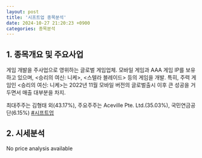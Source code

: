 ```yaml
---
layout: post
title: '시프트업 종목분석'
date: 2024-10-27 21:20:23 +0900
categories: 종목분석
---
```


## 1. 종목개요 및 주요사업

게임 개발을 주사업으로 영위하는 글로벌 게임업체. 모바일 게임과 AAA 게임 IP를 보유하고 있으며, <승리의 여신: 니케>, <스텔라 블레이드> 등의 게임을 개발. 특히, 주력 게임인 <승리의 여신: 니케>는 2022년 11월 모바일 버전의 글로벌출시 이후 큰 성공을 거두면서 매출 대부분을 차지.

최대주주는 김형태 외(43.17%), 주요주주는 Aceville Pte. Ltd.(35.03%), 국민연금공단(6.15%)
[#시프트업](#)

## 2. 시세분석

No price analysis available
